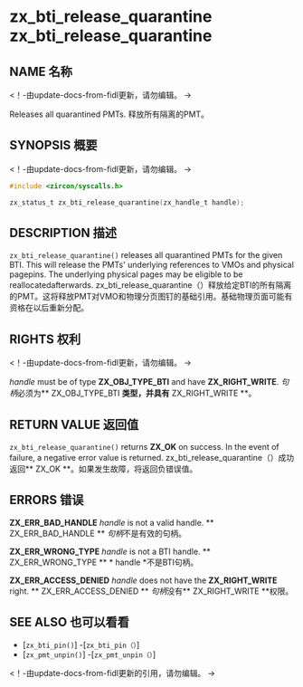  
# zx_bti_release_quarantine  zx_bti_release_quarantine 

 
## NAME  名称 

<!-- Updated by update-docs-from-fidl, do not edit. -->  <！-由update-docs-from-fidl更新，请勿编辑。 ->

Releases all quarantined PMTs.  释放所有隔离的PMT。

 
## SYNOPSIS  概要 

<!-- Updated by update-docs-from-fidl, do not edit. -->  <！-由update-docs-from-fidl更新，请勿编辑。 ->

```c
#include <zircon/syscalls.h>

zx_status_t zx_bti_release_quarantine(zx_handle_t handle);
```
 

 
## DESCRIPTION  描述 

`zx_bti_release_quarantine()` releases all quarantined PMTs for the given BTI. This will release the PMTs' underlying references to VMOs and physical pagepins.  The underlying physical pages may be eligible to be reallocatedafterwards. zx_bti_release_quarantine（）释放给定BTI的所有隔离的PMT。这将释放PMT对VMO和物理分页图钉的基础引用。基础物理页面可能有资格在以后重新分配。

 
## RIGHTS  权利 

<!-- Updated by update-docs-from-fidl, do not edit. -->  <！-由update-docs-from-fidl更新，请勿编辑。 ->

*handle* must be of type **ZX_OBJ_TYPE_BTI** and have **ZX_RIGHT_WRITE**.  *句柄*必须为** ZX_OBJ_TYPE_BTI **类型，并具有** ZX_RIGHT_WRITE **。

 
## RETURN VALUE  返回值 

`zx_bti_release_quarantine()` returns **ZX_OK** on success. In the event of failure, a negative error value is returned. zx_bti_release_quarantine（）成功返回** ZX_OK **。如果发生故障，将返回负错误值。

 
## ERRORS  错误 

**ZX_ERR_BAD_HANDLE**  *handle* is not a valid handle.  ** ZX_ERR_BAD_HANDLE ** *句柄*不是有效的句柄。

**ZX_ERR_WRONG_TYPE**  *handle* is not a BTI handle.  ** ZX_ERR_WRONG_TYPE ** * handle *不是BTI句柄。

**ZX_ERR_ACCESS_DENIED** *handle* does not have the **ZX_RIGHT_WRITE** right.  ** ZX_ERR_ACCESS_DENIED ** *句柄*没有** ZX_RIGHT_WRITE **权限。

 
## SEE ALSO  也可以看看 

 
 - [`zx_bti_pin()`]  -[`zx_bti_pin（）`]
 - [`zx_pmt_unpin()`]  -[`zx_pmt_unpin（）`]

<!-- References updated by update-docs-from-fidl, do not edit. -->  <！-由update-docs-from-fidl更新的引用，请勿编辑。 ->


